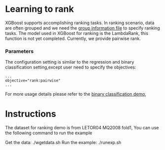 Learning to rank
====
XGBoost supports accomplishing ranking tasks. In ranking scenario, data are often grouped and we need the [group information file](../../doc/input_format.md#group-input-format) to specify ranking tasks. The model used in XGBoost for ranking is the LambdaRank, this function is not yet completed. Currently, we provide pairwise rank.

### Parameters
The configuration setting is similar to the regression and binary classification setting,except user need to specify the objectives:

```
...
objective="rank:pairwise"
...
```
For more usage details please refer to the [binary classification demo](../binary_classification),

Instructions
====
The dataset for ranking demo is from LETOR04 MQ2008 fold1,
You can use the following command to run the example

Get the data: ./wgetdata.sh
Run the example: ./runexp.sh
